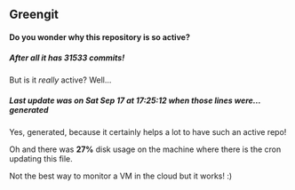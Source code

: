 ## Greengit

#### Do you wonder why this repository is so active?

##### After all it has 31533 commits!

But is it *really* active? Well...

##### Last update was on Sat Sep 17 at 17:25:12 when those lines were... generated

Yes, generated, because it certainly helps a lot to have such an active repo!

Oh and there was **27%** disk usage on the machine
where there is the cron updating this file.

Not the best way to monitor a VM in the cloud but it works! :)
